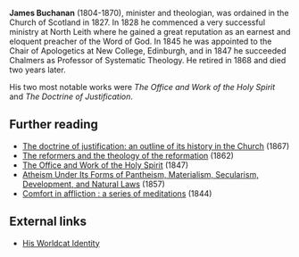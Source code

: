 **James Buchanan** (1804-1870), minister and theologian, was
ordained in the Church of Scotland in 1827. In 1828 he commenced a
very successful ministry at North Leith where he gained a great
reputation as an earnest and eloquent preacher of the Word of God.
In 1845 he was appointed to the Chair of Apologetics at New
College, Edinburgh, and in 1847 he succeeded Chalmers as Professor
of Systematic Theology. He retired in 1868 and died two years
later.

His two most notable works were
*The Office and Work of the Holy Spirit* and
*The Doctrine of Justification*.


## Further reading

-   [The doctrine of justification: an outline of its history in the Church](http://www.archive.org/details/doctrinejustifi00buchgoog)
    (1867)
-   [The reformers and the theology of the reformation](http://www.archive.org/details/reformersandthe00cunngoog)
    (1862)
-   [The Office and Work of the Holy Spirit](http://www.archive.org/details/officeandworkho02buchgoog)
    (1847)
-   [Atheism Under Its Forms of Pantheism, Materialism, Secularism, Development, and Natural Laws](http://www.archive.org/details/modernatheismun00buchgoog)
    (1857)
-   [Comfort in affliction : a series of meditations](http://www.archive.org/details/comfortinafflict00buch)
    (1844)

## External links

-   [His Worldcat Identity](http://www.worldcat.org/identities/lccn-n88-615112)



